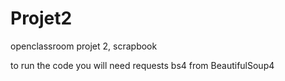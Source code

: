 # Projet2
openclassroom projet 2, scrapbook

to run the code you will need
requests 
bs4 from BeautifulSoup4

